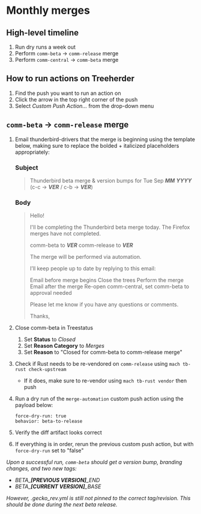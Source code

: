 # Monthly merges

## High-level timeline

1. Run dry runs a week out
2. Perform `comm-beta` -> `comm-release` merge
3. Perform `comm-central` -> `comm-beta` merge

## How to run actions on Treeherder

1. Find the push you want to run an action on
2. Click the arrow in the top right corner of the push
3. Select *Custom Push Action...* from the drop-down menu

## `comm-beta` -> `comm-release` merge

1. Email thunderbird-drivers that the merge is beginning using the template below, making sure to replace the bolded + italicized placeholders appropriately:

   ### Subject
   > Thunderbird beta merge & version bumps for Tue Sep ***MM*** ***YYYY*** (c-c -> ***VER*** / c-b -> ***VER***)

   ### Body
   > Hello!
   >
   > I'll be completing the Thunderbird beta merge today. The Firefox merges have not completed.
   >
   >   comm-beta to ***VER***
   >   comm-release to ***VER***
   >
   > The merge will be performed via automation.
   >
   > I’ll keep people up to date by replying to this email:
   >
   >   Email before merge begins
   >   Close the trees
   >   Perform the merge
   >   Email after the merge
   >   Re-open comm-central, set comm-beta to approval needed
   >
   > Please let me know if you have any questions or comments.
   >
   > Thanks,

2. Close comm-beta in Treestatus
	1. Set **Status** to *Closed*
	2. Set **Reason Category** to *Merges*
	2. Set **Reason** to "Closed for comm-beta to comm-release merge"

3. Check if Rust needs to be re-vendored on `comm-release` using `mach tb-rust check-upstream`
	* If it does, make sure to re-vendor using `mach tb-rust vendor` then push

4. Run a dry run of the `merge-automation` custom push action using the payload below:
	
	```
	force-dry-run: true
	behavior: beta-to-release
	```

5. Verify the diff artifact looks correct

6. If everything is in order, rerun the previous custom push action, but with `force-dry-run` set to "false"

*Upon a successful run, `comm-beta` should get a version bump, branding changes, and two new tags:*

* *BETA\_**[PREVIOUS VERSION]**\_END*
* *BETA\_**[CURRENT VERSION]**\_BASE*

*However, .gecko_rev.yml is still not pinned to the correct tag/revision. This should be done during the next beta release.*
